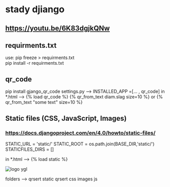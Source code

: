  # stady djiango
## https://youtu.be/6K83dgjkQNw

## requirments.txt
use: pip freeze > requirments.txt  
     pip install -r requirments.txt

## qr_code
pip install gjango_qr_code
settings.py --> INSTALLED_APP =[... , qr_code]
in *.html --> {% load qr_code %}
{% qr_from_text diam.slag size=10 %}
or {% qr_from_text "some text" size=10 %}
## Static files (CSS, JavaScript, Images)
### https://docs.djangoproject.com/en/4.0/howto/static-files/

STATIC_URL = 'static/'
STATIC_ROOT = os.path.join(BASE_DIR,'static/')
STATICFILES_DIRS = []

in *.html --> {% load static %}
  <link rel="stylesheet" href="{% static 'qrsert/css/reset.css' %}">
  <img src="{% static 'qrsert/images/logoygl.png' %}" alt="logo ygl">

folders --> 
qrsert
    static
           qrsert
               css
               images
               js
